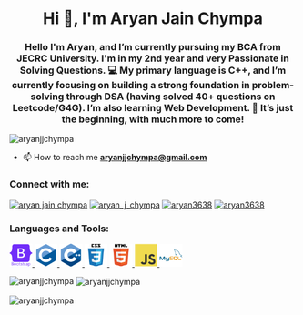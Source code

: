 <h1 align="center">Hi 👋, I'm Aryan Jain Chympa</h1>
<h3 align="center">Hello I'm Aryan, and I’m currently pursuing my BCA from JECRC University. I'm in my 2nd year and very Passionate in Solving Questions. 💻 My primary language is C++, and I’m currently focusing on building a strong foundation in problem-solving through DSA (having solved 40+ questions on Leetcode/G4G). I’m also learning Web Development. 🚀 It’s just the beginning, with much more to come!</h3>

<p align="left"> <img src="https://komarev.com/ghpvc/?username=aryanjjchympa&label=Profile%20views&color=0e75b6&style=flat" alt="aryanjjchympa" /> </p>

- 📫 How to reach me **aryanjjchympa@gmail.com**

<h3 align="left">Connect with me:</h3>
<p align="left">
<a href="https://linkedin.com/in/aryanjjc" target="blank"><img align="center" src="https://raw.githubusercontent.com/rahuldkjain/github-profile-readme-generator/master/src/images/icons/Social/linked-in-alt.svg" alt="aryan jain chympa" height="30" width="40" /></a>
<a href="https://instagram.com/aryan_j_chympa" target="blank"><img align="center" src="https://raw.githubusercontent.com/rahuldkjain/github-profile-readme-generator/master/src/images/icons/Social/instagram.svg" alt="aryan_j_chympa" height="30" width="40" /></a>
<a href="https://www.leetcode.com/JY8leuGw8v" target="blank"><img align="center" src="https://raw.githubusercontent.com/rahuldkjain/github-profile-readme-generator/master/src/images/icons/Social/leet-code.svg" alt="aryan3638" height="30" width="40" /></a>
<a href="https://www.geeksforgeeks.org/user/aryan3638/" target="blank"><img align="center" src="https://raw.githubusercontent.com/rahuldkjain/github-profile-readme-generator/master/src/images/icons/Social/geeks-for-geeks.svg" alt="aryan3638" height="30" width="40" /></a>
</p>

<h3 align="left">Languages and Tools:</h3>
<p align="left"> <a href="https://getbootstrap.com" target="_blank" rel="noreferrer"> <img src="https://raw.githubusercontent.com/devicons/devicon/master/icons/bootstrap/bootstrap-plain-wordmark.svg" alt="bootstrap" width="40" height="40"/> </a> <a href="https://www.cprogramming.com/" target="_blank" rel="noreferrer"> <img src="https://raw.githubusercontent.com/devicons/devicon/master/icons/c/c-original.svg" alt="c" width="40" height="40"/> </a> <a href="https://www.w3schools.com/cpp/" target="_blank" rel="noreferrer"> <img src="https://raw.githubusercontent.com/devicons/devicon/master/icons/cplusplus/cplusplus-original.svg" alt="cplusplus" width="40" height="40"/> </a> <a href="https://www.w3schools.com/css/" target="_blank" rel="noreferrer"> <img src="https://raw.githubusercontent.com/devicons/devicon/master/icons/css3/css3-original-wordmark.svg" alt="css3" width="40" height="40"/> </a> <a href="https://www.w3.org/html/" target="_blank" rel="noreferrer"> <img src="https://raw.githubusercontent.com/devicons/devicon/master/icons/html5/html5-original-wordmark.svg" alt="html5" width="40" height="40"/> </a> <a href="https://developer.mozilla.org/en-US/docs/Web/JavaScript" target="_blank" rel="noreferrer"> <img src="https://raw.githubusercontent.com/devicons/devicon/master/icons/javascript/javascript-original.svg" alt="javascript" width="40" height="40"/> </a> <a href="https://www.mysql.com/" target="_blank" rel="noreferrer"> <img src="https://raw.githubusercontent.com/devicons/devicon/master/icons/mysql/mysql-original-wordmark.svg" alt="mysql" width="40" height="40"/> </a> </p>

<p><img align="left" src="https://github-readme-stats.vercel.app/api/top-langs?username=aryanjjchympa&show_icons=true&locale=en&layout=compact" alt="aryanjjchympa" /></p>

<p>&nbsp;<img align="center" src="https://github-readme-stats.vercel.app/api?username=aryanjjchympa&show_icons=true&locale=en" alt="aryanjjchympa" /></p>

<p><img align="center" src="https://github-readme-streak-stats.herokuapp.com/?user=aryanjjchympa&" alt="aryanjjchympa" /></p>
